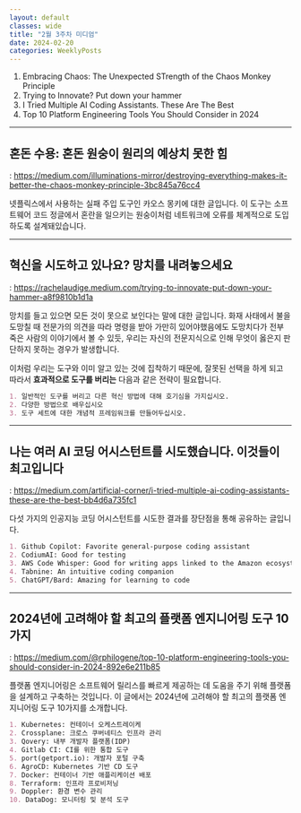 ```yaml
---
layout: default
classes: wide
title: "2월 3주차 미디엄"
date: 2024-02-20
categories: WeeklyPosts
---
```


1. Embracing Chaos: The Unexpected STrength of the Chaos Monkey Principle
2. Trying to Innovate? Put down your hammer
3. I Tried Multiple AI Coding Assistants. These Are The Best
4. Top 10 Platform Engineering Tools You Should Consider in 2024


---

## 혼돈 수용: 혼돈 원숭이 원리의 예상치 못한 힘

: <https://medium.com/illuminations-mirror/destroying-everything-makes-it-better-the-chaos-monkey-principle-3bc845a76cc4>

넷플릭스에서 사용하는 실패 주입 도구인 카오스 몽키에 대한 글입니다. 이 도구는 소프트웨어 코드 정글에서 혼란을 일으키는 원숭이처럼 네트워크에 오류를 체계적으로 도입하도록 설계돼있습니다.

---

## 혁신을 시도하고 있나요? 망치를 내려놓으세요

: <https://rachelaudige.medium.com/trying-to-innovate-put-down-your-hammer-a8f9810b1d1a>

망치를 들고 있으면 모든 것이 못으로 보인다는 말에 대한 글입니다. 화재 사태에서 불을 도망칠 때 전문가의 의견을 따라 명령을 받아 가만히 있어야했음에도 도망치다가 전부 죽은 사람의 이야기에서 볼 수 있듯, 우리는 자신의 전문지식으로 인해 무엇이 옳은지 판단하지 못하는 경우가 발생합니다.

이처럼 우리는 도구와 이미 알고 있는 것에 집착하기 때문에, 잘못된 선택을 하게 되고 따라서 **효과적으로 도구를 버리는** 다음과 같은 전략이 필요합니다.

```md
1. 일반적인 도구를 버리고 다른 혁신 방법에 대해 호기심을 가지십시오.
2. 다양한 방법으로 배우십시오
3. 도구 세트에 대한 개념적 프레임워크를 만들어두십시오.
```

---

## 나는 여러 AI 코딩 어시스턴트를 시도했습니다. 이것들이 최고입니다

: <https://medium.com/artificial-corner/i-tried-multiple-ai-coding-assistants-these-are-the-best-bb4d6a735fc1>

다섯 가지의 인공지능 코딩 어시스턴트를 시도한 결과를 장단점을 통해 공유하는 글입니다.

```md
1. Github Copilot: Favorite general-purpose coding assistant
2. CodiumAI: Good for testing
3. AWS Code Whisper: Good for writing apps linked to the Amazon ecosystem
4. Tabnine: An intuitive coding companion
5. ChatGPT/Bard: Amazing for learning to code
```

---

## 2024년에 고려해야 할 최고의 플랫폼 엔지니어링 도구 10가지

: <https://medium.com/@rphilogene/top-10-platform-engineering-tools-you-should-consider-in-2024-892e6e211b85>

플랫폼 엔지니어링은 소프트웨어 릴리스를 빠르게 제공하는 데 도움을 주기 위해 플랫폼을 설계하고 구축하는 것입니다. 이 글에서는 2024년에 고려해야 할 최고의 플랫폼 엔지니어링 도구 10가지를 소개합니다.

```md
1. Kubernetes: 컨테이너 오케스트레이케
2. Crossplane: 크로스 쿠버네티스 인프라 관리
3. Qovery: 내부 개발자 플랫폼(IDP)
4. Gitlab CI: CI를 위한 통합 도구
5. port(getport.io): 개발자 포털 구축
6. AgroCD: Kubernetes 기반 CD 도구
7. Docker: 컨테이너 기반 애플리케이션 배포
8. Terraform: 인프라 프로비저닝
9. Doppler: 환경 변수 관리
10. DataDog: 모니터링 및 분석 도구
```
